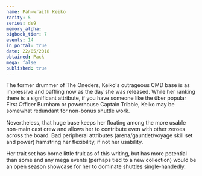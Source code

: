 ```yaml
---
name: Pah-wraith Keiko
rarity: 5
series: ds9
memory_alpha:
bigbook_tier: 7
events: 14
in_portal: true
date: 22/05/2018
obtained: Pack
mega: false
published: true
---
```


The former drummer of The Oneders, Keiko's outrageous CMD base is as impressive and baffling now as the day she was released. While her ranking there is a significant attribute, if you have someone like the über popular First Officer Burnham or powerhouse Captain Tribble, Keiko may be somewhat redundant for non-bonus shuttle work.

Nevertheless, that huge base keeps her floating among the more usable non-main cast crew and allows her to contribute even with other zeroes across the board. Bad peripheral attributes (arena/gauntlet/voyage skill set and power) hamstring her flexibility, if not her usability.

Her trait set has borne little fruit as of this writing, but has more potential than some and any mega events (perhaps tied to a new collection) would be an open season showcase for her to dominate shuttles single-handedly.
